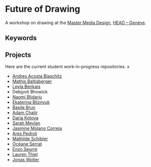 # Future of Drawing
A workshop on drawing at the [Master Media Design](https://www.hesge.ch/head/en/programs-research/master-arts-media-design), [HEAD – Genève](http://head-geneve.ch).

## Keywords


## Projects
Here are the current student work-in-progress repositories.
x
- [Andres Acosta Blaschitz]()
- [Mathis Baltisberger](https://github.com/Mastis3000/head-md1-future-of-drawing)
- [Leyla Benkais](https://github.com/leyyleyyy/head-md-future-of-drawing)
- Debjyoti Bhowick
- [Naomi Blidariu](https://github.com/NaomiBldr/head-md-future_of_drawing)
- [Ekaterina Bliznyuk](https://github.com/qtxs/head-md-future-of-drawing)
- [Basile Brun](https://github.com/chap0ng/2023-head-md-future-of-drawing)
- [Adam Chatir](https://github.com/cybrneon/head-md-future-of-drawing)
- [Daria Kotova](https://github.com/daria-kotova/head-md-future-of-drawing)
- [Sarah Meylan](https://github.com/SarahM1236/head-md-future-of-drawing)
- [Jasmine Molano Correia](https://github.com/JasmineMolanoco/head-md1-futur-of-drawing)
- [Ares Pedroli](https://github.com/Aresin1998/head-md-future-of-drawing)
- [Mathilde Schibler](https://github.com/nolosaw/head-md-future-of-drawing/)
- [Océane Serrat](https://github.com/oserratr/head-md-caran-ache-project)
- [Enzo Seurre](https://github.com/Artemistake/head-md-future-of-drawing)
- [Lauren Thiel](https://github.com/pensthiel/head-md-future-of-drawing)
- [Jonas Wolter](https://github.com/ww-wolt/head-md-future-of-drawing)